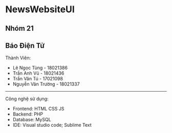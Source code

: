 # NewsWebsiteUI
Nhóm 21
------------
Báo Điện Tử
------------
Thành Viên: 
+ Lê Ngọc Tùng - 18021386
+ Trần Anh Vũ - 18021436
+ Trần Văn Tú - 17021098
+ Nguyễn Văn Trường - 18021337

------------
Công nghệ sử dụng:
+ Frontend: HTML CSS JS
+ Backend: PHP
+ Database: MySQL
+ IDE: Visual studio code; Sublime Text
